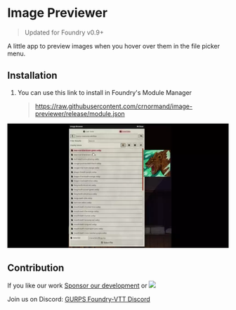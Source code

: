 # Image Previewer
> Updated for Foundry v0.9+

A little app to preview images when you hover over them in the file picker menu.

## Installation
1. You can use this link to install in Foundry's Module Manager

    > https://raw.githubusercontent.com/crnormand/image-previewer/release/module.json

![example](image-previewer.webp)

## Contribution
If you like our work [Sponsor our development](https://github.com/sponsors/crnormand) or <a href="https://ko-fi.com/crnormand"><img height="36" src="https://cdn.ko-fi.com/cdn/kofi2.png?v=2"></a>

Join us on Discord: [GURPS Foundry-VTT Discord](https://discord.gg/6xJBcYWyED)